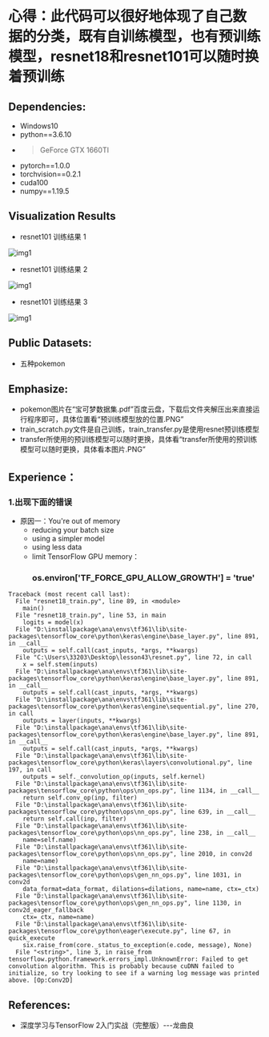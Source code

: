 # 心得：**此代码可以很好地体现了自己数据的分类，既有自训练模型，也有预训练模型，resnet18和resnet101可以随时换着预训练**

## Dependencies:
* Windows10
* python==3.6.10
* > GeForce GTX 1660TI
* pytorch==1.0.0
* torchvision==0.2.1
* cuda100
* numpy==1.19.5

## Visualization Results

* resnet101 训练结果 1

![img1](https://github.com/xiaoxiaokaiyan/Protch_Transfer_learning_Pokmon/blob/main/resnet101%20test.PNG)

* resnet101 训练结果 2

![img1](https://github.com/xiaoxiaokaiyan/Protch_Transfer_learning_Pokmon/blob/main/resnet101%20test%20loss%20and%20acc.PNG)

* resnet101 训练结果 3

![img1](https://github.com/xiaoxiaokaiyan/Protch_Transfer_learning_Pokmon/blob/main/batch.jpg)





## Public Datasets:

* 五种pokemon




## Emphasize:
* pokemon图片在“宝可梦数据集.pdf”百度云盘，下载后文件夹解压出来直接运行程序即可，具体位置看“预训练模型放的位置.PNG”
* train_scratch.py文件是自己训练，train_transfer.py是使用resnet预训练模型
* transfer所使用的预训练模型可以随时更换，具体看“transfer所使用的预训练模型可以随时更换，具体看本图片.PNG”

## Experience：
### 1.出现下面的错误
  * 原因一：You're out of memory
      * reducing your batch size
      * using a simpler model
      * using less data
      * limit TensorFlow GPU memory：  <h3>os.environ['TF_FORCE_GPU_ALLOW_GROWTH'] = 'true'</h5>
    
    
    
    
```
Traceback (most recent call last):
  File "resnet18_train.py", line 89, in <module>
    main()
  File "resnet18_train.py", line 53, in main
    logits = model(x)
  File "D:\installpackage\ana\envs\tf361\lib\site-packages\tensorflow_core\python\keras\engine\base_layer.py", line 891, in __call__
    outputs = self.call(cast_inputs, *args, **kwargs)
  File "C:\Users\33203\Desktop\lesson43\resnet.py", line 72, in call
    x = self.stem(inputs)
  File "D:\installpackage\ana\envs\tf361\lib\site-packages\tensorflow_core\python\keras\engine\base_layer.py", line 891, in __call__
    outputs = self.call(cast_inputs, *args, **kwargs)
  File "D:\installpackage\ana\envs\tf361\lib\site-packages\tensorflow_core\python\keras\engine\sequential.py", line 270, in call
    outputs = layer(inputs, **kwargs)
  File "D:\installpackage\ana\envs\tf361\lib\site-packages\tensorflow_core\python\keras\engine\base_layer.py", line 891, in __call__
    outputs = self.call(cast_inputs, *args, **kwargs)
  File "D:\installpackage\ana\envs\tf361\lib\site-packages\tensorflow_core\python\keras\layers\convolutional.py", line 197, in call
    outputs = self._convolution_op(inputs, self.kernel)
  File "D:\installpackage\ana\envs\tf361\lib\site-packages\tensorflow_core\python\ops\nn_ops.py", line 1134, in __call__
    return self.conv_op(inp, filter)
  File "D:\installpackage\ana\envs\tf361\lib\site-packages\tensorflow_core\python\ops\nn_ops.py", line 639, in __call__
    return self.call(inp, filter)
  File "D:\installpackage\ana\envs\tf361\lib\site-packages\tensorflow_core\python\ops\nn_ops.py", line 238, in __call__
    name=self.name)
  File "D:\installpackage\ana\envs\tf361\lib\site-packages\tensorflow_core\python\ops\nn_ops.py", line 2010, in conv2d
    name=name)
  File "D:\installpackage\ana\envs\tf361\lib\site-packages\tensorflow_core\python\ops\gen_nn_ops.py", line 1031, in conv2d
    data_format=data_format, dilations=dilations, name=name, ctx=_ctx)
  File "D:\installpackage\ana\envs\tf361\lib\site-packages\tensorflow_core\python\ops\gen_nn_ops.py", line 1130, in conv2d_eager_fallback
    ctx=_ctx, name=name)
  File "D:\installpackage\ana\envs\tf361\lib\site-packages\tensorflow_core\python\eager\execute.py", line 67, in quick_execute
    six.raise_from(core._status_to_exception(e.code, message), None)
  File "<string>", line 3, in raise_from
tensorflow.python.framework.errors_impl.UnknownError: Failed to get convolution algorithm. This is probably because cuDNN failed to initialize, so try looking to see if a warning log message was printed above. [Op:Conv2D]
```

## References:
* 深度学习与TensorFlow 2入门实战（完整版）---龙曲良
